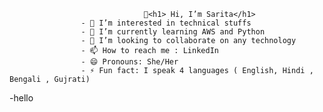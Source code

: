                                   👋<h1> Hi, I’m Sarita</h1>
                    - 👀 I’m interested in technical stuffs 
                    - 🌱 I’m currently learning AWS and Python
                    - 💞️ I’m looking to collaborate on any technology
                    - 📫 How to reach me : LinkedIn
                    - 😄 Pronouns: She/Her
                    - ⚡ Fun fact: I speak 4 languages ( English, Hindi , Bengali , Gujrati)

-hello
 
 
<!---
Daz-zler/Daz-zler is a ✨ special ✨ repository because its `README.md` (this file) appears on your GitHub profile.
You can click the Preview link to take a look at your changes.
--->

